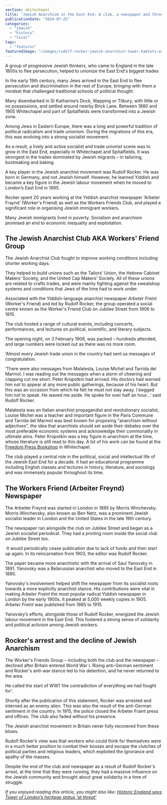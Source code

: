 ```yaml
---
section: whitechapel
title: "Jewish Anarchism in the East End: A club, a newspaper and three visionaries"
publicationDate: "2024-07-25"
categories: 
  - "jewish"
  - "history"
  - "local"
tags: 
  - "features"
featuredImage: "/images/rudolf-rocker-jewish-anarchist-tower-hamlets-east-london.jpg"
---
```


A group of progressive Jewish thinkers, who came to England in the late 1800s to flee persecution, helped to unionize the East End's biggest trades

In the early 19th century, many Jews arrived in the East End to flee persecution and discrimination in the rest of Europe, bringing with them a mindset that challenged traditional schools of political thought. 

Many disembarked in St Katharine’s Dock, Wapping or Tilbury, with little or no possessions, and settled around nearby Brick Lane. Between 1880 and 1905 Whitechapel and part of Spitalfields were transformed into a Jewish zone. 

Among Jews in Eastern Europe, there was a long and powerful tradition of political radicalism and trade unionism. During the migrations of this era, this was evolving into a strong socialist movement.

As a result, a lively and active socialist and trade unionist scene was to grow in the East End, especially in Whitechapel and Spitalfields. It was strongest in the trades dominated by Jewish migrants – in tailoring, bootmaking and baking. 

A key player in the Jewish anarchist movement was Rudolf Rocker. He was born in Germany, and not Jewish himself. However, he learned Yiddish and became a key figure in the Jewish labour movement when he moved to London’s East End in 1895. 

Rocker spent 20 years working at the Yiddish anarchist newspaper ‘Arbeter Fraynd’ (Worker's Friend) as well as the Workers Friends Club, and played a significant role in organising Jewish immigrant workers. 

Many Jewish immigrants lived in poverty. Socialism and anarchism promised an end to economic inequality and exploitation.

## The Jewish Anarchist Club AKA Workers' Friend Group 

The Jewish Anarchist Club fought to improve working conditions including shorter working days. 

They helped to build unions such as the Tailors’ Union, the Hebrew Cabinet Makers’ Society, and the United Cap Makers’ Society. All of these unions are related to crafts trades, and were mainly fighting against the sweatshop systems and conditions that Jews of the time had to work under. 

Associated with the Yiddish-language anarchist newspaper _Arbeter Fraint_ (Worker's Friend) and led by Rudolf Rocker, the group operated a social centre known as the Worker's Friend Club on Jubilee Street from 1906 to 1915. 

The club hosted a range of cultural events, including concerts, performances, and lectures on political, scientific, and literary subjects. 

The opening night, on 3 February 1906, was packed – hundreds attended, and large numbers were locked out as there was no more room. 

‘Almost every Jewish trade union in the country had sent us messages of congratulation. 

‘There were also messages from Malatesta, Louise Michel and Tarrida del Marmol. I was reading out the messages when a storm of cheering and clapping cut me short. Peter Kropotkin had arrived. His doctors had warned him not to appear at any more public gatherings, because of his heart. But this was an occasion from which he felt he must not stay away. I begged him not to speak. He waved me aside. He spoke for over half an hour…’ said Rudolf Rocker.

Malatesta was an Italian anarchist propagandist and revolutionary socialist,  Louise Michel was a teacher and important figure in the Paris Commune and Tarrida del Marmol was best known for proposing "anarchism without adjectives", the idea that anarchists should set aside their debates over the most preferable economic systems and acknowledge their commonality in ultimate aims. Peter Kropotkin was a key figure in anarchism at the time, whose literature is still read to this day. A lot of his work can be found at the [Freedom Press Bookshop](https://freedompress.org.uk/) in Whitechapel. 

The club played a central role in the political, social and intellectual life of the Jewish East End for a decade. It had an educational programme including English classes and lectures in history, literature, and sociology and was immensely popular throughout its time. 

## The Workers Friend (Arbeiter Freynd) Newspaper 

The Arbeiter Freynd was started in London in 1885 by Morris Winchevsky. Morris Winchevsky, also known as Ben Netz, was a prominent Jewish socialist leader in London and the United States in the late 19th century.

The newspaper ran alongside the club on Jubilee Street and began as a Jewish socialist periodical. They had a printing room inside the social club on Jubilee Street too. 

 It would periodically cease publication due to lack of funds and then start up again. In its reincarnation from 1903, the editor was Rudolf Rocker.

The paper became more anarchistic with the arrival of Saul Yanovsky in 1891. Yanovsky was a Belarussian anarchist who moved to the East End in 1890. 

Yanovsky's involvement helped shift the newspaper from its socialist roots towards a more explicitly anarchist stance. His contributions were vital in making _Arbeter Fraint_ the most popular radical Yiddish newspaper in London by the early 1900s. It peaked at 5,000 weekly copies in 1905. _Arbeter Fraint_ was published from 1885 to 1915. 

Yanovsky’s efforts, alongside those of Rudolf Rocker, energized the Jewish labour movement in the East End. This fostered a strong sense of solidarity and political activism among Jewish workers.

## Rocker's arrest and the decline of Jewish Anarchism

The Worker's Friends Group – including both the club and the newspaper – declined after Britain entered World War I. Rising anti-German sentiment and Rocker's anti-war stance led to his detention, and he never returned to the area.

He called the start of WW1 ‘the contradiction of everything we had fought for’. 

Shortly after the publication of this statement, Rocker was arrested and interned as an enemy alien. This was also the result of the anti-German sentiment in the country. In 1915, the police closed the Arbeter Fraint press and offices. The club also faded without his presence. 

The Jewish anarchist movement in Britain never fully recovered from these blows. 

Rudolf Rocker’s view was that workers who could think for themselves were in a much better position to combat their bosses and escape the clutches of political parties and religious leaders, which exploited the ignorance and apathy of the masses.

Despite the end of the club and newspaper as a result of Rudolf Rocker's arrest, at the time that they were running, they had a massive influence on the Jewish community and brought about great solidarity in a time of struggle. 

_If you enjoyed reading this article, you might also like: [Historic England says Tower of London’s heritage status ‘at threat’](https://whitechapellondon.co.uk/tower-of-london-heritage-status-under-threat-city-plan-2040/)_
